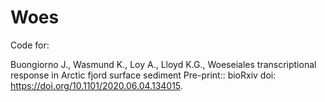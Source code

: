 # Woes
Code for:

Buongiorno J., Wasmund K., Loy A., Lloyd K.G., Woeseiales transcriptional response in Arctic fjord surface sediment
Pre-print:: bioRxiv doi: https://doi.org/10.1101/2020.06.04.134015.
